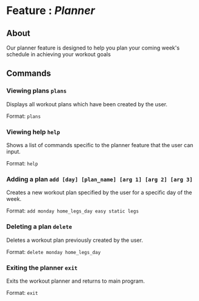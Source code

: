 # Feature : *Planner*

## About

Our planner feature is designed to help you plan your coming week's schedule in achieving your workout goals

## Commands

### Viewing plans ```plans```

Displays all workout plans which have been created by the user.

Format: ```plans```

### Viewing help ```help ```

Shows a list of commands specific to the planner feature that the user can input.

Format: ```help```

### Adding a plan ```add [day] [plan_name] [arg 1] [arg 2] [arg 3] ```

Creates a new workout plan specified by the user for a specific day of the week.

Format: ```add monday home_legs_day easy static legs```

### Deleting a plan ```delete```

Deletes a workout plan previously created by the user.

Format: ```delete monday home_legs_day```

### Exiting the planner ```exit```

Exits the workout planner and returns to main program.

Format: ```exit```
